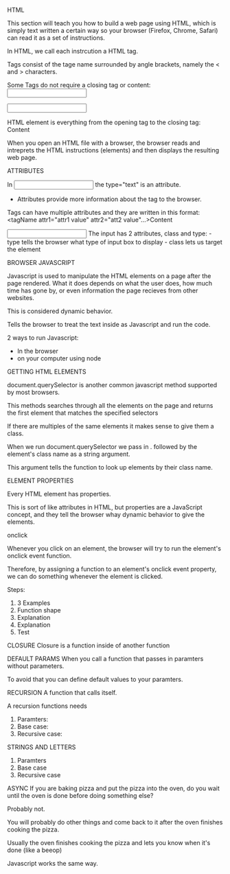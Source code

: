 HTML

This section will teach you how to build a web page using HTML,
which is simply text written a certain way so your browser (Firefox, Chrome, Safari) can read it as a set of instructions.


In HTML, we call each instrcution a HTML tag.

Tags consist of the tage name surrounded by angle brackets, namely the < and > characters.

Some Tags do not require a closing tag or content:
<input type="text"/>
<br/>

<input type="text"/>

HTML element is everything from the opening tag to the closing tag:
<tagname>Content</tagname>

When you open an HTML file with a browser, the browser
reads and intreprets the HTML instructions (elements) 
and then displays the resulting web page.


ATTRIBUTES

In <input type="text" > the type="text" is an attribute.
- Attributes provide more information about the tag to the browser.

Tags can have multiple attributes and they are written in this format:
<tagName attr1="attr1 value" attr2="att2 value"...>Content</tagName>

<input class="clinput1" type="text" />
The input has 2 attributes, class and type:
- type tells the browser what type of input box to display
- class lets us target the element


BROWSER JAVASCRIPT

Javascript is used to manipulate the HTML elements on a page after the page rendered.
What it does depends on what the user does, how much time has gone by, or even information the page recieves from other websites.

This is considered dynamic behavior.
<script></script> Tells the browser to treat the text inside as Javascript and run the code.

2 ways to run Javascript:
- In the browser
- on your computer using node


GETTING HTML ELEMENTS

document.querySelector is another common javascript method supported by most browsers.

This methods searches through all the elements on the page and returns the first element that matches the specified selectors

If there are multiples of the same elements it makes sense to give them a class. 

When we run document.querySelector we pass in . followed by the element's class name as a string argument.

This argument tells the function to look up elements by their class name.


ELEMENT PROPERTIES

Every HTML element has properties.

This is sort of like attributes in HTML, but properties are a JavaScript concept, and they tell the browser whay dynamic behavior to give the elements.

onclick

Whenever you click on an element, the browser will try to run the element's onclick event function.

Therefore, by assigning a function to an element's onclick event property, we can do something whenever the element is clicked.



Steps:
1. 3 Examples
2. Function shape
3. Explanation
4. Explanation
5. Test


CLOSURE 
Closure is a function inside of another function

DEFAULT PARAMS
When you call a function that passes in paramters 
without parameters.

To avoid that you can define default values to your
paramters.


RECURSION
A function that calls itself.

A recursion functions needs
1. Paramters: 
2. Base case:
3. Recursive case:

STRINGS AND LETTERS
1. Paramters
2. Base case
3. Recursive case


ASYNC 
If you are baking pizza and put the pizza into the oven,
do you wait until the oven is done before doing something else?

Probably not.

You will probably do other things and come back to it after
the oven finishes cooking the pizza.

Usually the oven finishes cooking the pizza and lets you know
when it's done (like a beeop)

Javascript works the same way.

